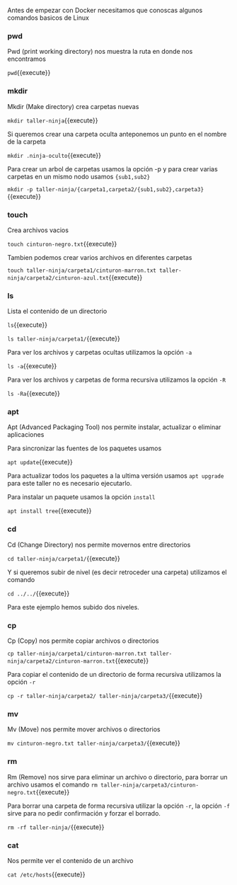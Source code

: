 Antes de empezar con Docker necesitamos que conoscas algunos comandos basicos de Linux

### pwd
Pwd (print working directory) nos muestra la ruta en donde nos encontramos

`pwd`{{execute}}

### mkdir
Mkdir (Make directory) crea carpetas nuevas

`mkdir taller-ninja`{{execute}}

Si queremos crear una carpeta oculta anteponemos un punto en el nombre de la carpeta

`mkdir .ninja-oculto`{{execute}}

Para crear un arbol de carpetas usamos la opción -p y para crear varias carpetas en un mismo nodo usamos `{sub1,sub2}` 

`mkdir -p taller-ninja/{carpeta1,carpeta2/{sub1,sub2},carpeta3}`{{execute}}

### touch
Crea archivos vacios 

`touch cinturon-negro.txt`{{execute}}

Tambien podemos crear varios archivos en diferentes carpetas

`touch taller-ninja/carpeta1/cinturon-marron.txt taller-ninja/carpeta2/cinturon-azul.txt`{{execute}}

### ls
Lista el contenido de un directorio

`ls`{{execute}}

`ls taller-ninja/carpeta1/`{{execute}}

Para ver los archivos y carpetas ocultas utilizamos la opción `-a`

`ls -a`{{execute}}

Para ver los archivos y carpetas de forma recursiva utilizamos la opción `-R`

`ls -Ra`{{execute}}

### apt
Apt (Advanced Packaging Tool) nos permite instalar, actualizar o eliminar aplicaciones

Para sincronizar las fuentes de los paquetes usamos 

`apt update`{{execute}}

Para actualizar todos los paquetes a la ultima versión usamos `apt upgrade` para este taller no es necesario ejecutarlo.

Para instalar un paquete usamos la opción `install`

`apt install tree`{{execute}}

### cd
Cd (Change Directory) nos permite movernos entre directorios

`cd taller-ninja/carpeta1/`{{execute}}

Y si queremos subir de nivel (es decir retroceder una carpeta) utilizamos el comando 

`cd ../../`{{execute}}

Para este ejemplo hemos subido dos niveles.

### cp
Cp (Copy) nos permite copiar archivos o directorios

`cp taller-ninja/carpeta1/cinturon-marron.txt taller-ninja/carpeta2/cinturon-marron.txt`{{execute}}

Para copiar el contenido de un directorio de forma recursiva utilizamos la opción `-r` 

`cp -r taller-ninja/carpeta2/ taller-ninja/carpeta3/`{{execute}}

### mv
Mv (Move) nos permite mover archivos o directorios

`mv cinturon-negro.txt taller-ninja/carpeta3/`{{execute}}

### rm
Rm (Remove) nos sirve para eliminar un archivo o directorio, para borrar un archivo usamos el comando `rm taller-ninja/carpeta3/cinturon-negro.txt`{{execute}}

Para borrar una carpeta de forma recursiva utilizar la opción `-r`, la opción `-f` sirve para no pedir confirmación y forzar el borrado.

`rm -rf taller-ninja/`{{execute}}

### cat
Nos permite ver el contenido de un archivo

`cat /etc/hosts`{{execute}}